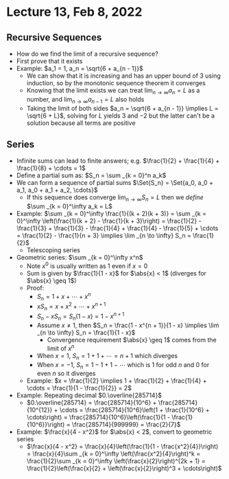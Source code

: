 # Lecture 13, Feb 8, 2022

## Recursive Sequences

* How do we find the limit of a recursive sequence?
* First prove that it exists
* Example: $a_1 = 1, a_n = \sqrt{6 + a_{n - 1}}$
	* We can show that it is increasing and has an upper bound of 3 using induction, so by the monotonic sequence theorem it converges
	* Knowing that the limit exists we can treat $\lim _{n \to \infty} a_n = L$ as a number, and $\lim _{n \to \infty} a_{n - 1} = L$ also holds
	* Taking the limit of both sides $a_n = \sqrt{6 + a_{n - 1}} \implies L = \sqrt{6 + L}$, solving for $L$ yields $3$ and $-2$ but the latter can't be a solution because all terms are positive

## Series

* Infinite sums can lead to finite answers; e.g. $\frac{1}{2} + \frac{1}{4} + \frac{1}{8} + \cdots = 1$
* Define a partial sum as: $S_n = \sum _{k = 0}^n a_k$
* We can form a sequence of partial sums $\Set{S_n} = \Set{a_0, a_0 + a_1, a_0 + a_1 + a_2, \cdots}$
	* If this sequence does converge $\lim _{n \to \infty} S_n = L$ then we *define* $\sum _{k = 0}^\infty a_k = L$
* Example: $\sum _{k = 0}^\infty \frac{1}{(k + 2)(k + 3)} = \sum _{k = 0}^\infty \left(\frac{1}{k + 2} - \frac{1}{k + 3}\right) = \frac{1}{2} - \frac{1}{3} + \frac{1}{3} - \frac{1}{4} + \frac{1}{4} - \frac{1}{5} + \cdots = \frac{1}{2} - \frac{1}{n + 3} \implies \lim _{n \to \infty} S_n = \frac{1}{2}$
	* Telescoping series
* Geometric series: $\sum _{k = 0}^\infty x^n$
	* Note $x^0$ is usually written as 1 even if $x = 0$
	* Sum is given by $\frac{1}{1 - x}$ for $\abs{x} < 1$ (diverges for $\abs{x} \geq 1$)
	* Proof:
		* $S_n = 1 + x + \cdots + x^n$
		* $xS_n = x + x^2 + \cdots + x^{n + 1}$
		* $S_n - xS_n = S_n(1 - x) = 1 - x^{n + 1}$
		* Assume $x \neq 1$, then $S_n = \frac{1 - x^{n + 1}}{1 - x} \implies \lim _{n \to \infty} S_n = \frac{1}{1 - x}$
			* Convergence requirement $\abs{x} \geq 1$ comes from the limit of $x^n$
		* When $x = 1$, $S_n = 1 + 1 + \cdots = n + 1$ which diverges
		* When $x = -1$, $S_n = 1 - 1 + 1 - \cdots$ which is 1 for odd $n$ and 0 for even $n$ so it diverges
	* Example: $x = \frac{1}{2} \implies 1 + \frac{1}{2} + \frac{1}{4} + \cdots = \frac{1}{1 - \frac{1}{2}} = 2$
* Example: Repeating decimal $0.\overline{285714}$
	* $0.\overline{285714} = \frac{285714}{10^6} + \frac{285714}{10^{12}} + \cdots = \frac{285714}{10^6}\left(1 + \frac{1}{10^6} + \cdots\right) = \frac{285714}{10^6}\left(\frac{1}{1 - \frac{1}{10^6}}\right) = \frac{285714}{999999} = \frac{2}{7}$
* Example: $\frac{x}{4 - x^2}$ for $\abs{x} < 2$, convert to geometric series
	* $\frac{x}{4 - x^2} = \frac{x}{4}\left(\frac{1}{1 - \frac{x^2}{4}}\right) = \frac{x}{4}\sum _{k = 0}^\infty \left(\frac{x^2}{4}\right)^k = \frac{1}{2}\sum _{k = 0}^\infty \left(\frac{x}{2}\right)^{2k + 1} = \frac{1}{2}\left(\frac{x}{2} + \left(\frac{x}{2}\right)^3 + \cdots\right)$

